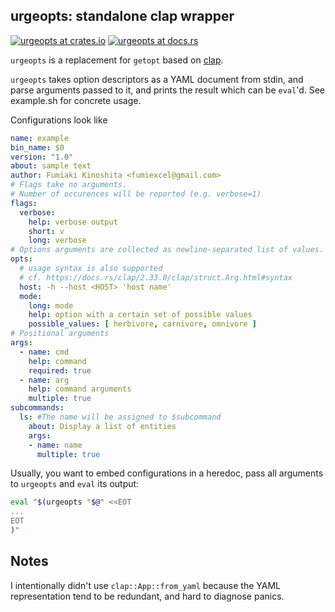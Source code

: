 urgeopts: standalone clap wrapper
----

[![urgeopts at crates.io](https://img.shields.io/crates/v/urgeopts.svg)](https://crates.io/crates/urgeopts)
[![urgeopts at docs.rs](https://docs.rs/urgeopts/badge.svg)](https://docs.rs/urgeopts)


`urgeopts` is a replacement for `getopt` based on [clap](https://github.com/clap-rs/clap).

`urgeopts` takes option descriptors as a YAML document from stdin, and parse arguments passed to it, and prints the result which can be `eval`'d. See example.sh for concrete usage.

Configurations look like

```yaml
name: example
bin_name: $0
version: "1.0"
about: sample text
author: Fumiaki Kinoshita <fumiexcel@gmail.com>
# Flags take no arguments.
# Number of occurences will be reported (e.g. verbose=1)
flags:
  verbose:
    help: verbose output
    short: v
    long: verbose
# Options arguments are collected as newline-separated list of values.
opts:
  # usage syntax is also supported
  # cf. https://docs.rs/clap/2.33.0/clap/struct.Arg.html#syntax
  host: -h --host <HOST> 'host name'
  mode:
    long: mode
    help: option with a certain set of possible values
    possible_values: [ herbivore, carnivore, omnivore ]
# Positional arguments
args:
  - name: cmd
    help: command
    required: true
  - name: arg
    help: command arguments
    multiple: true
subcommands:
  ls: #The name will be assigned to $subcommand
    about: Display a list of entities
    args:
    - name: name
      multiple: true
```

Usually, you want to embed configurations in a heredoc, pass all arguments to `urgeopts` and `eval` its output:

```bash
eval "$(urgeopts "$@" <<EOT
...
EOT
)"
```

Notes
----

I intentionally didn't use `clap::App::from_yaml` because the YAML representation tend to be redundant, and hard to diagnose panics.